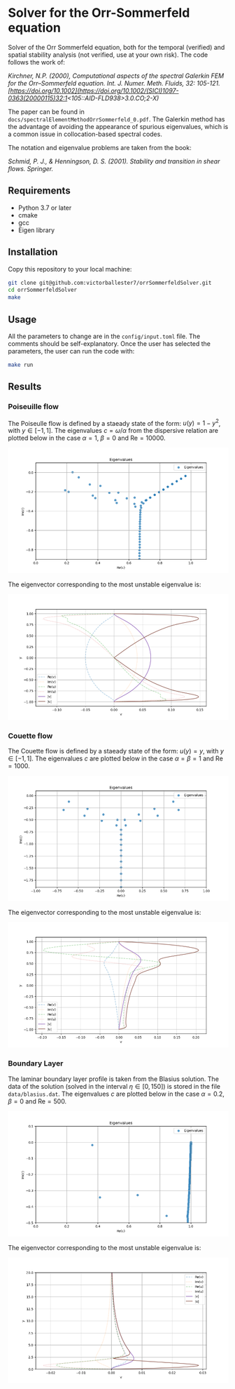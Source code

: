 # Solver for the Orr-Sommerfeld equation

Solver of the Orr Sommerfeld equation, both for the temporal (verified) and spatial stability analysis (not verified, use at your own risk). The code follows the work of: 

_Kirchner, N.P. (2000), Computational aspects of the spectral Galerkin FEM for the Orr–Sommerfeld equation. Int. J. Numer. Meth. Fluids, 32: 105-121. [https://doi.org/10.1002](https://doi.org/10.1002/(SICI)1097-0363(20000115)32:1<105::AID-FLD938>3.0.CO;2-X)_

The paper can be found in `docs/spectralElementMethodOrrSommerfeld_0.pdf`. The Galerkin method has the advantage of avoiding the appearance of spurious eigenvalues, which is a common issue in collocation-based spectral codes.

The notation and eigenvalue problems are taken from the book:

_Schmid, P. J., & Henningson, D. S. (2001). Stability and transition in shear flows. Springer._

## Requirements

- Python 3.7 or later
- cmake
- gcc
- Eigen library

## Installation

Copy this repository to your local machine:

```bash
git clone git@github.com:victorballester7/orrSommerfeldSolver.git
cd orrSommerfeldSolver
make
```

## Usage

All the parameters to change are in the `config/input.toml` file. The comments should be self-explanatory. Once the user has selected the parameters, the user can run the code with:

```bash
make run
```


## Results

### Poiseuille flow

The Poiseulle flow is defined by a staeady state of the form: $u(y) = 1 - y^2$, with $y \in [-1, 1]$. The eigenvalues $c = \omega/\alpha$ from the dispersive relation are plotted below in the case $\alpha = 1$, $\beta = 0$ and $\text{Re} = 10000$.

![evals_Poiseuille](images/evals_P_a1.0_Re10000.png)

The eigenvector corresponding to the most unstable eigenvalue is:

![evec_Poiseuille](images/evec_P_a1.0_Re10000.png)

### Couette flow

The Couette flow is defined by a staeady state of the form: $u(y) = y$, with $y \in [-1, 1]$. The eigenvalues $c$ are plotted below in the case $\alpha = \beta = 1$ and $\text{Re} = 1000$.

![evals_Couette](images/evals_C_a1.0_b1.0_Re1000.png)

The eigenvector corresponding to the most unstable eigenvalue is:

![evec_Couette](images/evec_C_a1.0_b1.0_Re1000.png)

### Boundary Layer

The laminar boundary layer profile is taken from the Blasius solution. The data of the solution (solved in the interval $\eta \in [0, 150]$) is stored in the file `data/blasius.dat`. The eigenvalues $c$ are plotted below in the case $\alpha = 0.2$, $\beta = 0$ and $\text{Re} = 500$.

![evals_BoundaryLayer](images/evals_BL_a0.2_Re500.png)

The eigenvector corresponding to the most unstable eigenvalue is:

![evec_BoundaryLayer](images/evec_BL_a0.2_Re500.png)



